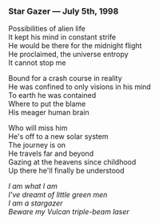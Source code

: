 ### Star Gazer — July 5th, 1998

Possibilities of alien life  
It kept his mind in constant strife  
He would be there for the midnight flight  
He proclaimed, the universe entropy  
It cannot stop me  

Bound for a crash course in reality  
He was confined to only visions in his mind  
To earth he was contained  
Where to put the blame  
His meager human brain  

Who will miss him  
He's off to a new solar system  
The journey is on  
He travels far and beyond  
Gazing at the heavens since childhood  
Up there he'll finally be understood  

_I am what I am_  
_I've dreamt of little green men_  
_I am a stargazer_  
_Beware my Vulcan triple-beam laser_  
